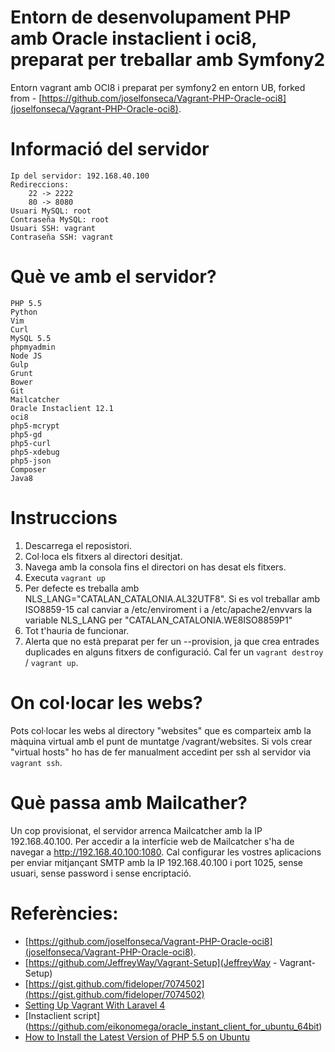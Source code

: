 Entorn de desenvolupament PHP amb Oracle instaclient i oci8, preparat per treballar amb Symfony2
=============================

Entorn vagrant amb OCI8 i preparat per symfony2 en entorn UB, forked from - [https://github.com/joselfonseca/Vagrant-PHP-Oracle-oci8](joselfonseca/Vagrant-PHP-Oracle-oci8).

Informació del servidor
=============================

	Ip del servidor: 192.168.40.100
	Redireccions:
		22 -> 2222
		80 -> 8080
	Usuari MySQL: root
	Contraseña MySQL: root
	Usuari SSH: vagrant
	Contraseña SSH: vagrant

Què ve amb el servidor?
=============================

	PHP 5.5
	Python
	Vim
	Curl
	MySQL 5.5
	phpmyadmin
	Node JS
	Gulp
	Grunt
	Bower
	Git
	Mailcatcher
	Oracle Instaclient 12.1
	oci8
	php5-mcrypt
	php5-gd
	php5-curl
	php5-xdebug
	php5-json
	Composer
	Java8

Instruccions
=============================

1. Descarrega el reposistori.
2. Col·loca els fitxers al directori desitjat.
3. Navega amb la consola fins el directori on has desat els fitxers.
4. Executa `vagrant up`
5. Per defecte es treballa amb NLS_LANG="CATALAN_CATALONIA.AL32UTF8". Si es vol treballar amb ISO8859-15 cal canviar a /etc/enviroment i a /etc/apache2/envvars la variable NLS_LANG per "CATALAN_CATALONIA.WE8ISO8859P1"
6. Tot t'hauria de funcionar.
7. Alerta que no està preparat per fer un --provision, ja que crea entrades duplicades en alguns fitxers de configuració. Cal fer un `vagrant destroy` / `vagrant up`. 

On col·locar les webs?
============================

Pots col·locar les webs al directory "websites" que es comparteix amb la màquina virtual amb el punt de muntatge /vagrant/websites.
Si vols crear "virtual hosts" ho has de fer manualment accedint per ssh al servidor via `vagrant ssh`.

Què passa amb Mailcather?
============================
Un cop provisionat, el servidor arrenca Mailcatcher amb la IP 192.168.40.100. Per accedir a la interfície web de Mailcatcher s'ha de navegar a http://192.168.40.100:1080. Cal configurar les vostres aplicacions per enviar mitjançant SMTP amb la IP 192.168.40.100 i port 1025, sense usuari, sense password i sense encriptació.

Referències:
============================
- [https://github.com/joselfonseca/Vagrant-PHP-Oracle-oci8](joselfonseca/Vagrant-PHP-Oracle-oci8).
- [https://github.com/JeffreyWay/Vagrant-Setup](JeffreyWay - Vagrant-Setup)
- [https://gist.github.com/fideloper/7074502](https://gist.github.com/fideloper/7074502)
- [Setting Up Vagrant With Laravel 4](http://culttt.com/2013/06/17/setting-up-vagrant-with-laravel-4/)
- [Instaclient script] (https://github.com/eikonomega/oracle_instant_client_for_ubuntu_64bit)
- [How to Install the Latest Version of PHP 5.5 on Ubuntu](http://www.dev-metal.com/how-to-setup-latest-version-of-php-5-5-on-ubuntu-12-04-lts/)
